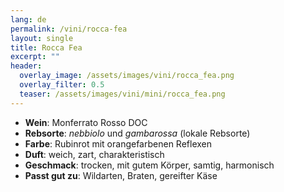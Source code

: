 ```yaml
---
lang: de
permalink: /vini/rocca-fea
layout: single
title: Rocca Fea
excerpt: "" 
header:
  overlay_image: /assets/images/vini/rocca_fea.png
  overlay_filter: 0.5
  teaser: /assets/images/vini/mini/rocca_fea.png
---
```

- **Wein**: Monferrato Rosso DOC
- **Rebsorte**: _nebbiolo_ und _gambarossa_ (lokale Rebsorte)
- **Farbe**: Rubinrot mit orangefarbenen Reflexen
- **Duft**: weich, zart, charakteristisch
- **Geschmack**: trocken, mit gutem Körper, samtig, harmonisch
- **Passt gut zu**: Wildarten, Braten, gereifter Käse
